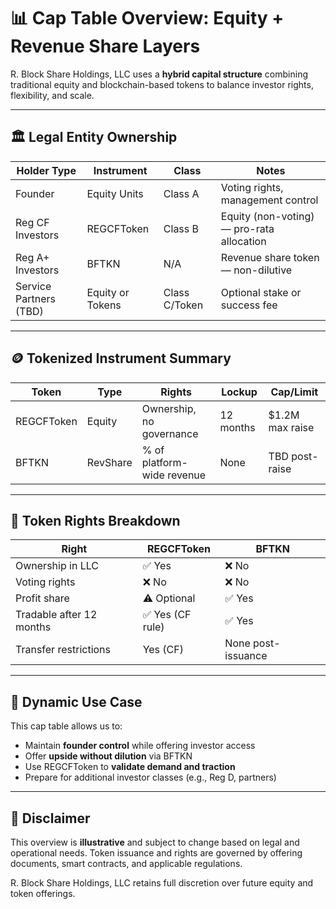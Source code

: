 # 📊 Cap Table Overview: Equity + Revenue Share Layers

R. Block Share Holdings, LLC uses a **hybrid capital structure** combining traditional equity and blockchain-based tokens to balance investor rights, flexibility, and scale.

---

## 🏛️ Legal Entity Ownership

| Holder Type            | Instrument         | Class        | Notes                                      |
|------------------------|--------------------|--------------|--------------------------------------------|
| Founder                | Equity Units       | Class A      | Voting rights, management control          |
| Reg CF Investors       | REGCFToken         | Class B      | Equity (non-voting) — pro-rata allocation  |
| Reg A+ Investors       | BFTKN              | N/A          | Revenue share token — non-dilutive         |
| Service Partners (TBD) | Equity or Tokens   | Class C/Token| Optional stake or success fee              |

---

## 🪙 Tokenized Instrument Summary

| Token     | Type     | Rights                     | Lockup       | Cap/Limit       |
|-----------|----------|----------------------------|--------------|------------------|
| REGCFToken| Equity   | Ownership, no governance   | 12 months    | $1.2M max raise  |
| BFTKN     | RevShare | % of platform-wide revenue | None         | TBD post-raise   |

---

## 🔐 Token Rights Breakdown

| Right                        | REGCFToken     | BFTKN         |
|-----------------------------|----------------|---------------|
| Ownership in LLC            | ✅ Yes         | ❌ No         |
| Voting rights               | ❌ No          | ❌ No         |
| Profit share                | ⚠️ Optional    | ✅ Yes        |
| Tradable after 12 months    | ✅ Yes (CF rule)| ✅ Yes        |
| Transfer restrictions       | Yes (CF)       | None post-issuance |

---

## 🔁 Dynamic Use Case

This cap table allows us to:

- Maintain **founder control** while offering investor access
- Offer **upside without dilution** via BFTKN
- Use REGCFToken to **validate demand and traction**
- Prepare for additional investor classes (e.g., Reg D, partners)

---

## 📜 Disclaimer

This overview is **illustrative** and subject to change based on legal and operational needs. Token issuance and rights are governed by offering documents, smart contracts, and applicable regulations.

R. Block Share Holdings, LLC retains full discretion over future equity and token offerings.


